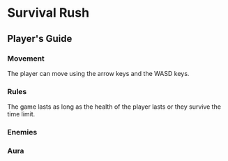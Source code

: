 # Survival Rush

## Player's Guide 

### Movement
The player can move using the arrow keys and the WASD keys. 

### Rules
The game lasts as long as the health of the player lasts or they survive the time limit. 

### Enemies

### Aura